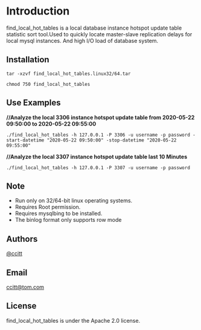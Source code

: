 # Introduction
find_local_hot_tables is a local database instance hotspot update table statistic sort tool.Used to quickly locate master-slave replication delays for local mysql instances. And high I/O load of database system.

## Installation
`tar -xzvf find_local_hot_tables.linux32/64.tar`

`chmod 750 find_local_hot_tables`

## Use Examples
**//Analyze the local 3306 instance hotspot update table from 2020-05-22 09:50:00 to 2020-05-22 09:55:00**

`./find_local_hot_tables -h 127.0.0.1 -P 3306 -u username -p password -start-datetime "2020-05-22 09:50:00" -stop-datetime "2020-05-22 09:55:00"`

**//Analyze the local 3307 instance hotspot update table last 10 Minutes**

`./find_local_hot_tables -h 127.0.0.1 -P 3307 -u username -p password`

## Note
* Run only on 32/64-bit linux operating systems.
* Requires Root permission.
* Requires mysqlbing to be installed.
* The binlog format only supports row mode

## Authors
[@ccitt](https://github.com/ccitt)

## Email
ccitt@tom.com

## License
find_local_hot_tables is under the Apache 2.0 license. 
